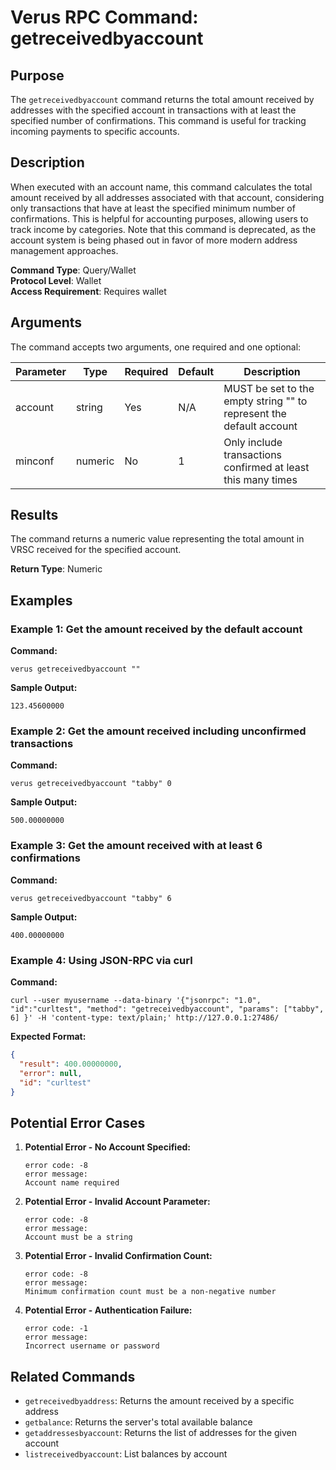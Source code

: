 # Verus RPC Command: getreceivedbyaccount

## Purpose
The `getreceivedbyaccount` command returns the total amount received by addresses with the specified account in transactions with at least the specified number of confirmations. This command is useful for tracking incoming payments to specific accounts.

## Description
When executed with an account name, this command calculates the total amount received by all addresses associated with that account, considering only transactions that have at least the specified minimum number of confirmations. This is helpful for accounting purposes, allowing users to track income by categories. Note that this command is deprecated, as the account system is being phased out in favor of more modern address management approaches.

**Command Type**: Query/Wallet  
**Protocol Level**: Wallet  
**Access Requirement**: Requires wallet

## Arguments
The command accepts two arguments, one required and one optional:

| Parameter | Type | Required | Default | Description |
|-----------|------|----------|---------|-------------|
| account | string | Yes | N/A | MUST be set to the empty string "" to represent the default account |
| minconf | numeric | No | 1 | Only include transactions confirmed at least this many times |

## Results
The command returns a numeric value representing the total amount in VRSC received for the specified account.

**Return Type**: Numeric

## Examples

### Example 1: Get the amount received by the default account

**Command:**
```
verus getreceivedbyaccount ""
```

**Sample Output:**
```
123.45600000
```

### Example 2: Get the amount received including unconfirmed transactions

**Command:**
```
verus getreceivedbyaccount "tabby" 0
```

**Sample Output:**
```
500.00000000
```

### Example 3: Get the amount received with at least 6 confirmations

**Command:**
```
verus getreceivedbyaccount "tabby" 6
```

**Sample Output:**
```
400.00000000
```

### Example 4: Using JSON-RPC via curl

**Command:**
```
curl --user myusername --data-binary '{"jsonrpc": "1.0", "id":"curltest", "method": "getreceivedbyaccount", "params": ["tabby", 6] }' -H 'content-type: text/plain;' http://127.0.0.1:27486/
```

**Expected Format:**
```json
{
  "result": 400.00000000,
  "error": null,
  "id": "curltest"
}
```

## Potential Error Cases

1. **Potential Error - No Account Specified:**
   ```
   error code: -8
   error message:
   Account name required
   ```

2. **Potential Error - Invalid Account Parameter:**
   ```
   error code: -8
   error message:
   Account must be a string
   ```

3. **Potential Error - Invalid Confirmation Count:**
   ```
   error code: -8
   error message:
   Minimum confirmation count must be a non-negative number
   ```

4. **Potential Error - Authentication Failure:**
   ```
   error code: -1
   error message:
   Incorrect username or password
   ```

## Related Commands
- `getreceivedbyaddress`: Returns the amount received by a specific address
- `getbalance`: Returns the server's total available balance
- `getaddressesbyaccount`: Returns the list of addresses for the given account
- `listreceivedbyaccount`: List balances by account
